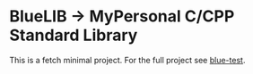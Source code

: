 # BlueLIB -> MyPersonal C/CPP Standard Library

This is a fetch minimal project. For the full project see [blue-test](https://github.com/dotBlueShoes/blue-test/tree/master).

